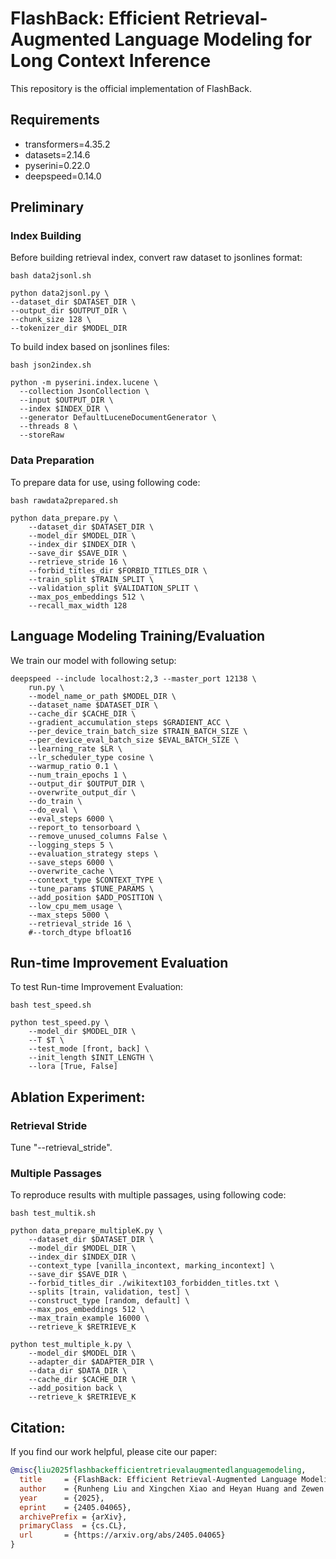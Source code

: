 # FlashBack: Efficient Retrieval-Augmented Language Modeling for Long Context Inference
This repository is the official implementation of FlashBack.

## Requirements

- transformers=4.35.2
- datasets=2.14.6
- pyserini=0.22.0
- deepspeed=0.14.0

## Preliminary
### Index Building
Before building retrieval index, convert raw dataset to jsonlines format:

`bash data2jsonl.sh`
```
python data2jsonl.py \
--dataset_dir $DATASET_DIR \
--output_dir $OUTPUT_DIR \
--chunk_size 128 \
--tokenizer_dir $MODEL_DIR
```

To build index based on jsonlines files:

`bash json2index.sh`

```
python -m pyserini.index.lucene \
  --collection JsonCollection \
  --input $OUTPUT_DIR \
  --index $INDEX_DIR \
  --generator DefaultLuceneDocumentGenerator \
  --threads 8 \
  --storeRaw
```
### Data Preparation 

To prepare data for use, using following code: 

`bash rawdata2prepared.sh`
```
python data_prepare.py \
    --dataset_dir $DATASET_DIR \
    --model_dir $MODEL_DIR \
    --index_dir $INDEX_DIR \
    --save_dir $SAVE_DIR \
    --retrieve_stride 16 \
    --forbid_titles_dir $FORBID_TITLES_DIR \
    --train_split $TRAIN_SPLIT \
    --validation_split $VALIDATION_SPLIT \
    --max_pos_embeddings 512 \
    --recall_max_width 128
```

## Language Modeling Training/Evaluation

We train our model with following setup:

```
deepspeed --include localhost:2,3 --master_port 12138 \
    run.py \
    --model_name_or_path $MODEL_DIR \
    --dataset_name $DATASET_DIR \
    --cache_dir $CACHE_DIR \
    --gradient_accumulation_steps $GRADIENT_ACC \
    --per_device_train_batch_size $TRAIN_BATCH_SIZE \
    --per_device_eval_batch_size $EVAL_BATCH_SIZE \
    --learning_rate $LR \
    --lr_scheduler_type cosine \
    --warmup_ratio 0.1 \
    --num_train_epochs 1 \
    --output_dir $OUTPUT_DIR \
    --overwrite_output_dir \
    --do_train \
    --do_eval \
    --eval_steps 6000 \
    --report_to tensorboard \
    --remove_unused_columns False \
    --logging_steps 5 \
    --evaluation_strategy steps \
    --save_steps 6000 \
    --overwrite_cache \
    --context_type $CONTEXT_TYPE \
    --tune_params $TUNE_PARAMS \
    --add_position $ADD_POSITION \
    --low_cpu_mem_usage \
    --max_steps 5000 \
    --retrieval_stride 16 \
    #--torch_dtype bfloat16
```

## Run-time Improvement Evaluation

To test Run-time Improvement Evaluation:

`bash test_speed.sh`
```
python test_speed.py \
    --model_dir $MODEL_DIR \
    --T $T \
    --test_mode [front, back] \
    --init_length $INIT_LENGTH \
    --lora [True, False]
```

## Ablation Experiment:

### Retrieval Stride
Tune "--retrieval_stride".

### Multiple Passages

To reproduce results with multiple passages, using following code:

`bash test_multik.sh`

```
python data_prepare_multipleK.py \
    --dataset_dir $DATASET_DIR \
    --model_dir $MODEL_DIR \
    --index_dir $INDEX_DIR \
    --context_type [vanilla_incontext, marking_incontext] \
    --save_dir $SAVE_DIR \
    --forbid_titles_dir ./wikitext103_forbidden_titles.txt \
    --splits [train, validation, test] \
    --construct_type [random, default] \
    --max_pos_embeddings 512 \
    --max_train_example 16000 \
    --retrieve_k $RETRIEVE_K
    
python test_multiple_k.py \
    --model_dir $MODEL_DIR \
    --adapter_dir $ADAPTER_DIR \
    --data_dir $DATA_DIR \
    --cache_dir $CACHE_DIR \
    --add_position back \
    --retrieve_k $RETRIEVE_K
```

## Citation:

If you find our work helpful, please cite our paper:

```bibtex
@misc{liu2025flashbackefficientretrievalaugmentedlanguagemodeling,
  title     = {FlashBack: Efficient Retrieval-Augmented Language Modeling for Long Context Inference},
  author    = {Runheng Liu and Xingchen Xiao and Heyan Huang and Zewen Chi and Zhijing Wu},
  year      = {2025},
  eprint    = {2405.04065},
  archivePrefix = {arXiv},
  primaryClass  = {cs.CL},
  url       = {https://arxiv.org/abs/2405.04065}
}
